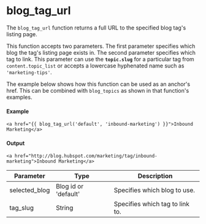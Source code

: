 # blog_tag_url
The `blog_tag_url` function returns a full URL to the specified blog tag's listing page.

This function accepts two parameters. The first parameter specifies which blog the tag's listing page exists in. The second parameter specifies which tag to link. This parameter can use the **`topic.slug`** for a particular tag from `content.topic_list` or accepts a lowercase hyphenated name such as `'marketing-tips'`.

The example below shows how this function can be used as an anchor's href. This can be combined with `blog_topics` as shown in that function's examples.

#### Example
```jinja2
<a href="{{ blog_tag_url('default', 'inbound-marketing') }}">Inbound Marketing</a>
```

#### Output
```jinja2
<a href="http://blog.hubspot.com/marketing/tag/inbound-marketing">Inbound Marketing</a>
```

| Parameter | Type | Description | 
|  ------  |  ------  |  ------  | 
| selected_blog | Blog id or 'default'	 | Specifies which blog to use. | 
| tag_slug | String | Specifies which tag to link to. | 

